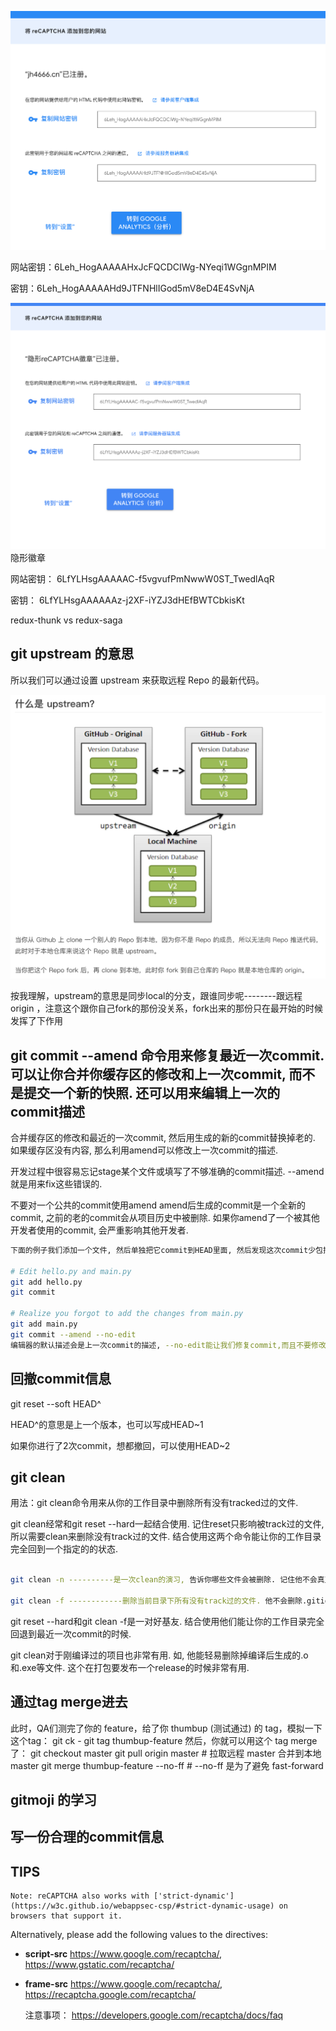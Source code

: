 ![](2022-06-17-23-25-09.png)

网站密钥：6Leh_HogAAAAAHxJcFQCDCIWg-NYeqi1WGgnMPIM

密钥：6Leh_HogAAAAAHd9JTFNHlIGod5mV8eD4E4SvNjA

![](2022-06-18-00-20-03.png)
隐形徽章

网站密钥： 6LfYLHsgAAAAAC-f5vgvufPmNwwW0ST_TwedlAqR

密钥： 6LfYLHsgAAAAAAz-j2XF-iYZJ3dHEfBWTCbkisKt

redux-thunk vs redux-saga

## git upstream 的意思

所以我们可以通过设置 upstream 来获取远程 Repo 的最新代码。

![upstream](2022-06-24-09-02-41.png)

按我理解，upstream的意思是同步local的分支，跟谁同步呢--------跟远程origin ，注意这个跟你自己fork的那份没关系，fork出来的那份只在最开始的时候发挥了下作用

## git commit --amend 命令用来修复最近一次commit. 可以让你合并你缓存区的修改和上一次commit, 而不是提交一个新的快照. 还可以用来编辑上一次的commit描述

合并缓存区的修改和最近的一次commit, 然后用生成的新的commit替换掉老的. 如果缓存区没有内容, 那么利用amend可以修改上一次commit的描述.

开发过程中很容易忘记stage某个文件或填写了不够准确的commit描述. --amend就是用来fix这些错误的.

不要对一个公共的commit使用amend
amend后生成的commit是一个全新的commit, 之前的老的commit会从项目历史中被删除. 如果你amend了一个被其他开发者使用的commit, 会严重影响其他开发者.

```bash
下面的例子我们添加一个文件, 然后单独把它commit到HEAD里面, 然后发现这次commit少包括了一个文件. 然后我们使用--amend解决这个问题.

# Edit hello.py and main.py
git add hello.py
git commit
 
# Realize you forgot to add the changes from main.py
git add main.py
git commit --amend --no-edit
编辑器的默认描述会是上一次commit的描述, --no-edit能让我们修复commit,而且不要修改commit描述.
```

## 回撤commit信息

git reset --soft HEAD^

HEAD^的意思是上一个版本，也可以写成HEAD~1

如果你进行了2次commit，想都撤回，可以使用HEAD~2

## git clean

用法：git clean命令用来从你的工作目录中删除所有没有tracked过的文件.

git clean经常和git reset --hard一起结合使用. 记住reset只影响被track过的文件, 所以需要clean来删除没有track过的文件. 结合使用这两个命令能让你的工作目录完全回到一个指定的<commit>的状态.

```bash

git clean -n ----------是一次clean的演习, 告诉你哪些文件会被删除. 记住他不会真正的删除文件, 只是一个提醒.

git clean -f ------------删除当前目录下所有没有track过的文件. 他不会删除.gitignore文件里面指定的文件夹和文件, 不管这些文件有没有被track过.
```

git reset --hard和git clean -f是一对好基友. 结合使用他们能让你的工作目录完全回退到最近一次commit的时候.

git clean对于刚编译过的项目也非常有用. 如, 他能轻易删除掉编译后生成的.o和.exe等文件.  这个在打包要发布一个release的时候非常有用.

## 通过tag merge进去

此时，QA们测完了你的 feature，给了你 thumbup (测试通过) 的 tag，模拟一下这个tag：
git ck -
git tag thumbup-feature
然后，你就可以用这个 tag merge 了：
git checkout master
git pull origin master # 拉取远程 master 合并到本地 master
git merge thumbup-feature --no-ff # --no-ff 是为了避免 fast-forward

## gitmoji 的学习

## 写一份合理的commit信息

	
## TIPS
	Note: reCAPTCHA also works with ['strict-dynamic'](https://w3c.github.io/webappsec-csp/#strict-dynamic-usage) on browsers that support it.

Alternatively, please add the following values to the directives:

-   **script-src** https://www.google.com/recaptcha/, https://www.gstatic.com/recaptcha/
-   **frame-src** https://www.google.com/recaptcha/, https://recaptcha.google.com/recaptcha/
	
	注意事项：
	https://developers.google.com/recaptcha/docs/faq